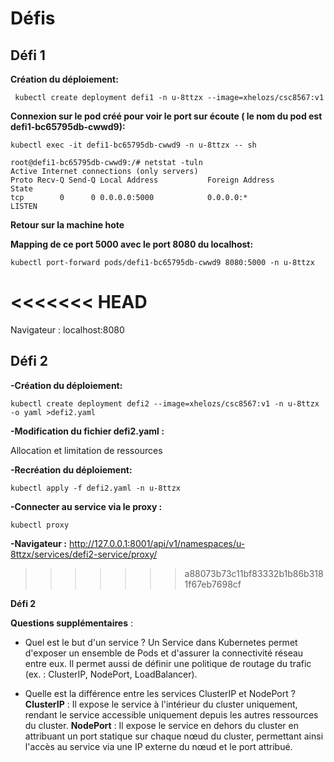 # Défis

## Défi 1

**Création du déploiement:**

``` kubectl create deployment defi1 -n u-8ttzx --image=xhelozs/csc8567:v1```

**Connexion sur le pod créé pour voir le port sur écoute ( le nom du pod est defi1-bc65795db-cwwd9):** 

```kubectl exec -it defi1-bc65795db-cwwd9 -n u-8ttzx -- sh ```

```
root@defi1-bc65795db-cwwd9:/# netstat -tuln
Active Internet connections (only servers)
Proto Recv-Q Send-Q Local Address           Foreign Address         State      
tcp        0      0 0.0.0.0:5000            0.0.0.0:*               LISTEN  

```
**Retour sur la machine hote**

**Mapping de ce port 5000 avec le port 8080 du localhost:**

``` kubectl port-forward pods/defi1-bc65795db-cwwd9 8080:5000 -n u-8ttzx ```

<<<<<<< HEAD
=======
Navigateur : localhost:8080

## Défi 2

**-Création du déploiement:**

```
kubectl create deployment defi2 --image=xhelozs/csc8567:v1 -n u-8ttzx -o yaml >defi2.yaml

```

**-Modification du fichier defi2.yaml :** 

Allocation et limitation de ressources

**-Recréation du déploiement:**

```
kubectl apply -f defi2.yaml -n u-8ttzx

```

**-Connecter au service via le proxy :**

```
kubectl proxy
```

**-Navigateur :** http://127.0.0.1:8001/api/v1/namespaces/u-8ttzx/services/defi2-service/proxy/
>>>>>>> a88073b73c11bf83332b1b86b3181f67eb7698cf


**Défi 2**

**Questions supplémentaires** :
- Quel est le but d'un service ?
     Un Service dans Kubernetes permet d'exposer un ensemble de Pods et d'assurer la connectivité réseau entre eux. Il permet aussi de définir une politique de routage du trafic (ex. : ClusterIP, NodePort, LoadBalancer).

- Quelle est la différence entre les services ClusterIP et NodePort ?
    **ClusterIP** : Il expose le service à l'intérieur du cluster uniquement, rendant le service accessible uniquement depuis les autres ressources du cluster.
    **NodePort** : Il expose le service en dehors du cluster en attribuant un port statique sur chaque nœud du cluster, permettant ainsi l'accès au service via une IP externe du nœud et le port attribué.

